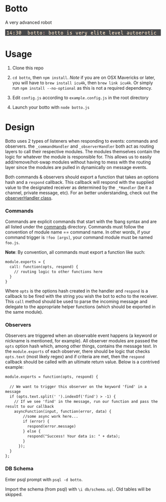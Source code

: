 # Botto

A very advanced robot

![botto](./ss.png)

# Usage

1. Clone this repo

2. `cd botto`, then `npm install`. *Note* if you are on OSX Mavericks or later,
you will have to `brew install icu4k`, then `brew link icu4k`. Or simply run
`npm install --no-optional` as this is not a required dependency.

3. Edit `config.js` according to `example.config.js` in the root directory

4. Launch your botto with `node botto.js`

# Design

Botto uses 2 types of listeners when responding to events: commands and observers.
the `_commandHandler` and `_observerHandler` both act as routing layers to call
their respective modules. The modules themselves contain the logic for whatever the
module is responsible for. This allows us to easily add/remove/hot-swap modules
without having to mess with the routing layer since the modules are pulled in
dynamically on message events.

Both commands & observers should export a function that takes an options hash and
a `respond` callback. This callback will respond with the supplied value to the
designated receiver as determined by the `_*Handler` (be it a channel, private
message, etc). For an better understanding, check out the [observerHandler class](./observers/_observerHandler.js).

### Commands
Commands are explicit commands that start with the !bang syntax and are all listed
under the [commands](./commands) directory. Commands must follow the convention of
module name == command name. In other words, if your command trigger is
`!foo [args]`, your command module must be named `foo.js`.

**Note**: By convention, all commands must export a function like such:

```
module.exports = {
  call: function(opts, respond) {
    // routing logic to other functions here
  }
}
```

Where `opts` is the options hash created in the handler and `respond` is a callback
to be fired with the string you wish the bot to echo to the receiver. This `call`
method should be used to parse the incoming message and delegate to the appropriate
helper functions (which should be exported in the same module).

### Observers
Observers are triggered when an observable event happens (a keyword or nickname is
mentioned, for example). All observer modules are passed the `opts` option hash which,
among other things, contains the message text. In the `module.exports` of each observer,
there should be logic that checks `opts.text` (most likely regex) and if criteria
are met, then the `respond` callback should be called with an ultimate return value.
Below is a contrived example:

```
module.exports = function(opts, respond) {

  // We want to trigger this observer on the keyword 'find' in a message
  if (opts.text.split(' ').indexOf('find') > -1) {
    // If we see 'find' in the message, run our function and pass the result to our callback
    asyncFunction(input, function(error, data) {
        //some async work here...
        if (error) {
          respond(error.message)
        } else {
          respond("Success! Your data is: " + data);
        }
      });
  }
};
```

### DB Schema
Enter psql prompt with `psql -d botto`.

Import the schema (from psql) with `\i db/schema.sql`. Old tables will be skipped.
